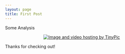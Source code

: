 ```yaml
---
layout: page
title: First Post
---
```

Some Analysis
<p align="center">
  <a href="http://tinypic.com?ref=o01lvq" target="_blank"><img src="http://i63.tinypic.com/o01lvq.jpg" border="0" alt="Image and video hosting by TinyPic"></a>
  
  
  
</p>

Thanks for checking out!
